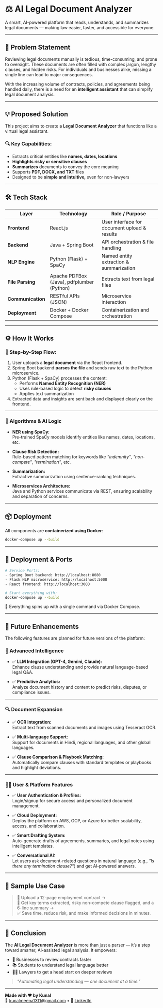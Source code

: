 # ⚖️ AI Legal Document Analyzer

A smart, AI-powered platform that reads, understands, and summarizes legal documents — making law easier, faster, and accessible for everyone.

---

## 🚩 Problem Statement

Reviewing legal documents manually is tedious, time-consuming, and prone to oversight. These documents are often filled with complex jargon, lengthy clauses, and hidden risks. For individuals and businesses alike, missing a single line can lead to major consequences.

With the increasing volume of contracts, policies, and agreements being handled daily, there is a need for an **intelligent assistant** that can simplify legal document analysis.

---

## 💡 Proposed Solution

This project aims to create a **Legal Document Analyzer** that functions like a virtual legal assistant.

### 🔍 Key Capabilities:
- Extracts critical entities like **names, dates, locations**
- **Highlights risky or sensitive clauses**
- **Summarizes** documents to convey the core meaning
- Supports **PDF, DOCX, and TXT** files
- Designed to be **simple and intuitive**, even for non-lawyers

---

## 🛠️ Tech Stack

| Layer         | Technology                               | Role / Purpose                                 |
|---------------|-------------------------------------------|------------------------------------------------|
| **Frontend**  | React.js                                  | User interface for document upload & results   |
| **Backend**   | Java + Spring Boot                        | API orchestration & file handling              |
| **NLP Engine**| Python (Flask) + SpaCy                    | Named entity extraction & summarization        |
| **File Parsing** | Apache PDFBox (Java), pdfplumber (Python) | Extracts text from legal files             |
| **Communication** | RESTful APIs (JSON)                  | Microservice interaction                        |
| **Deployment**| Docker + Docker Compose                   | Containerization and orchestration             |

---

## ⚙️ How It Works

### 📂 Step-by-Step Flow:
1. User uploads a **legal document** via the React frontend.
2. Spring Boot backend **parses the file** and sends raw text to the Python microservice.
3. Python (Flask + SpaCy) processes the content:
   - Performs **Named Entity Recognition (NER)**
   - Uses rule-based logic to detect **risky clauses**
   - Applies text summarization
4. Extracted data and insights are sent back and displayed clearly on the frontend.

---

### 🤖 Algorithms & AI Logic

- **NER using SpaCy:**  
  Pre-trained SpaCy models identify entities like names, dates, locations, etc.

- **Clause Risk Detection:**  
  Rule-based pattern matching for keywords like *"indemnity"*, *"non-compete"*, *"termination"*, etc.

- **Summarization:**  
  Extractive summarization using sentence-ranking techniques.

- **Microservices Architecture:**  
  Java and Python services communicate via REST, ensuring scalability and separation of concerns.

---

## 📦 Deployment

All components are **containerized using Docker**:

```bash
docker-compose up --build
``` 

---

## 🧩 Deployment & Ports

```bash
# Service Ports:
- Spring Boot backend: http://localhost:8080
- Flask NLP microservice: http://localhost:5000
- React frontend: http://localhost:3000

# Start everything with:
docker-compose up --build

```

🐳 Everything spins up with a single command via Docker Compose.

---

## 🚀 Future Enhancements

The following features are planned for future versions of the platform:

### 🧠 Advanced Intelligence

- ✅ **LLM Integration (GPT-4, Gemini, Claude):**  
  Enhance clause understanding and provide natural language-based legal Q&A.

- ✅ **Predictive Analytics:**  
  Analyze document history and content to predict risks, disputes, or compliance issues.

---

### 🔍 Document Expansion

- ✅ **OCR Integration:**  
  Extract text from scanned documents and images using Tesseract OCR.

- ✅ **Multi-language Support:**  
  Support for documents in Hindi, regional languages, and other global languages.

- ✅ **Clause Comparison & Playbook Matching:**  
  Automatically compare clauses with standard templates or playbooks and highlight deviations.

---

### 🧑‍💼 User & Platform Features

- ✅ **User Authentication & Profiles:**  
  Login/signup for secure access and personalized document management.

- ✅ **Cloud Deployment:**  
  Deploy the platform on AWS, GCP, or Azure for better scalability, access, and collaboration.

- ✅ **Smart Drafting System:**  
  Auto-generate drafts of agreements, summaries, and legal notes using intelligent templates.

- ✅ **Conversational AI:**  
  Let users ask document-related questions in natural language (e.g., _“Is there any termination clause?”_) and get AI-powered answers.

---

## 📎 Sample Use Case

> 📄 Upload a 12-page employment contract →  
> 🤖 Get key terms extracted, risky non-compete clause flagged, and a 6-line summary →  
> ✅ Save time, reduce risk, and make informed decisions in minutes.

---

## 📌 Conclusion

The **AI Legal Document Analyzer** is more than just a parser — it’s a step toward smarter, AI-assisted legal analysis. It empowers:

- 💼 Businesses to review contracts faster  
- 📚 Students to understand legal language better  
- 🧑‍⚖️ Lawyers to get a head start on deeper reviews  

> *"Automating legal understanding — one document at a time."*

---


**Made with ❤️ by Kunal**  
📧 [kunalmeena1311@gmail.com](mailto:kunalmeena1311@gmail.com) • 🔗 [LinkedIn](https://linkedin.com/in/kunal8859)
